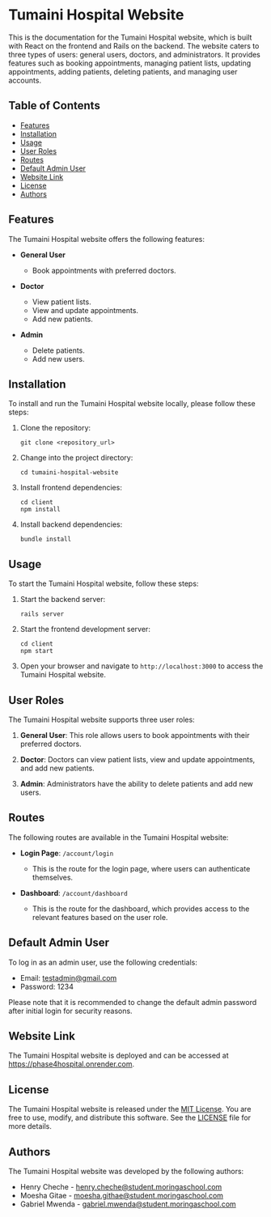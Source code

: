 # Tumaini Hospital Website

This is the documentation for the Tumaini Hospital website, which is built with React on the frontend and Rails on the backend. The website caters to three types of users: general users, doctors, and administrators. It provides features such as booking appointments, managing patient lists, updating appointments, adding patients, deleting patients, and managing user accounts.

## Table of Contents

- [Features](#features)
- [Installation](#installation)
- [Usage](#usage)
- [User Roles](#user-roles)
- [Routes](#routes)
- [Default Admin User](#default-admin-user)
- [Website Link](#website-link)
- [License](#license)
- [Authors](#authors)

## Features

The Tumaini Hospital website offers the following features:

- **General User**
  - Book appointments with preferred doctors.

- **Doctor**
  - View patient lists.
  - View and update appointments.
  - Add new patients.

- **Admin**
  - Delete patients.
  - Add new users.

## Installation

To install and run the Tumaini Hospital website locally, please follow these steps:

1. Clone the repository:

   ```
   git clone <repository_url>
   ```

2. Change into the project directory:

   ```
   cd tumaini-hospital-website
   ```

3. Install frontend dependencies:

   ```
   cd client
   npm install
   ```

4. Install backend dependencies:

   ```
   bundle install
   ```

## Usage

To start the Tumaini Hospital website, follow these steps:

1. Start the backend server:

   ```
   rails server
   ```

2. Start the frontend development server:

   ```
   cd client
   npm start
   ```

3. Open your browser and navigate to `http://localhost:3000` to access the Tumaini Hospital website.

## User Roles

The Tumaini Hospital website supports three user roles:

1. **General User**: This role allows users to book appointments with their preferred doctors.

2. **Doctor**: Doctors can view patient lists, view and update appointments, and add new patients.

3. **Admin**: Administrators have the ability to delete patients and add new users.

## Routes

The following routes are available in the Tumaini Hospital website:

- **Login Page**: `/account/login`
  - This is the route for the login page, where users can authenticate themselves.

- **Dashboard**: `/account/dashboard`
  - This is the route for the dashboard, which provides access to the relevant features based on the user role.

## Default Admin User

To log in as an admin user, use the following credentials:

- Email: testadmin@gmail.com
- Password: 1234

Please note that it is recommended to change the default admin password after initial login for security reasons.

## Website Link

The Tumaini Hospital website is deployed and can be accessed at https://phase4hospital.onrender.com.


## License

The Tumaini Hospital website is released under the [MIT License](https://github.com/cheche-henry/phase-4-hospital-app/blob/main/LICENSE). You are free to use, modify, and distribute this software. See the [LICENSE](https://github.com/cheche-henry/phase-4-hospital-app/blob/main/LICENSE) file for more details.

## Authors

The Tumaini Hospital website was developed by the following authors:

- Henry Cheche - henry.cheche@student.moringaschool.com
- Moesha Gitae - moesha.githae@student.moringaschool.com
- Gabriel Mwenda - gabriel.mwenda@student.moringaschool.com
